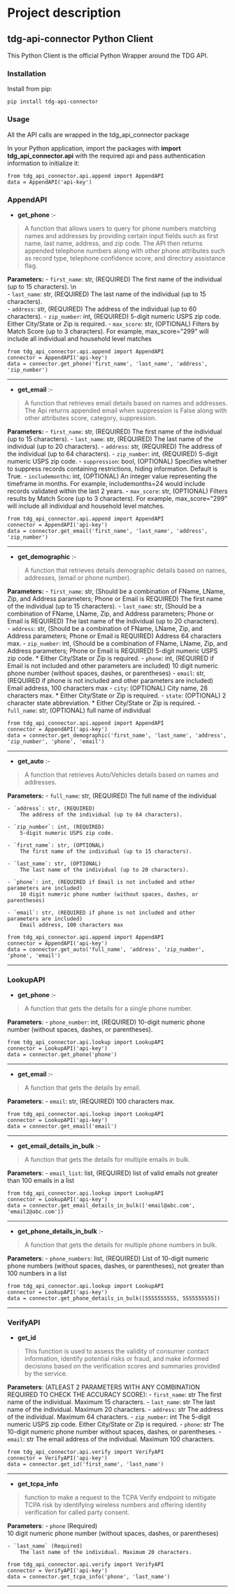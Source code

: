 # Project description
## tdg-api-connector Python Client

This Python Client is the official Python Wrapper around the TDG API.

### Installation
Install from pip:

```
pip install tdg-api-connector
```

### Usage

All the API calls are wrapped in the tdg_api_connector package 

In your Python application, import the packages with __import tdg_api_connector.api__ with the required api and pass authentication information to initialize it:


```
from tdg_api_connector.api.append import AppendAPI
data = AppendAPI('api-key')
```

### AppendAPI


* __get_phone__ :-
> A function that allows users to query for phone numbers matching names and addresses
by providing certain input fields such as first name, last name, address, and zip 
code. The API then returns appended telephone numbers along with other phone 
attributes such as record type, telephone confidence score, and directory assistance flag.
>
**Parameters:**
    - `first_name`: str, (REQUIRED)
        The first name of the individual (up to 15 characters). \n
        <br>
    - `last_name`: str, (REQUIRED)
        The last name of the individual (up to 15 characters).
        <br>
    - `address`: str, (REQUIRED)
        The address of the individual (up to 60 characters).
    - `zip_number`: int, (REQUIRED)
        5-digit numeric USPS zip code. Either City/State or Zip is required.
    - `max_score`: str, (OPTIONAL)
        Filters by Match Score (up to 3 characters). 
        For example, max_score="299" will include all individual and household level matches
```
from tdg_api_connector.api.append import AppendAPI
connector = AppendAPI('api-key')
data = connector.get_phone('first_name', 'last_name', 'address', 'zip_number')
```

---
* __get_email__ :-
> A function that retrieves email details based on names and addresses.
The Api returns appended email when suppression is False along with other attributes 
score, category, suppression.
>
**Parameters:**
    - `first_name`: str, (REQUIRED)
        The first name of the individual (up to 15 characters).
    - `last_name`: str, (REQUIRED)
        The last name of the individual (up to 20 characters).
    - `address`: str, (REQUIRED)
        The address of the individual (up to 64 characters).
    - `zip_number`: int, (REQUIRED)
        5-digit numeric USPS zip code.
    - `suppression`: bool, (OPTIONAL)
        Specifies whether to suppress records containing restrictions,
        hiding information. Default is True.
    - `includemonths`: int, (OPTIONAL)
        An integer value representing the timeframe in months. 
        For example, includemonths=24 would include records validated within 
        the last 2 years.
    - `max_score`: str, (OPTIONAL)
        Filters results by Match Score (up to 3 characters). 
        For example, max_score="299" will include all individual and household 
        level matches.
```
from tdg_api_connector.api.append import AppendAPI
connector = AppendAPI('api-key')
data = connector.get_email('first_name', 'last_name', 'address', 'zip_number')
```

---
* __get_demographic__ :-
> A function that retrieves details demographic details based on 
names, addresses, (email or phone number).
>
**Parameters:**
    - `first_name`: str, (Should be a combination of FName, LName, Zip, and 
        Address parameters; Phone or Email is REQUIRED)
        The first name of the individual (up to 15 characters).
    - `last_name`: str, (Should be a combination of FName, LName, Zip, and 
        Address parameters; Phone or Email is REQUIRED)
        The last name of the individual (up to 20 characters).            
    - `address`: str, (Should be a combination of FName, LName, Zip, and 
        Address parameters; Phone or Email is REQUIRED)
        Address 64 characters max.
    - `zip_number`: int, (Should be a combination of FName, LName, Zip, and 
        Address parameters; Phone or Email is REQUIRED)
        5-digit numeric USPS zip code. * Either City/State or Zip is required.
    - `phone`: int, (REQUIRED if Email is not included and other parameters are included)
        10 digit numeric phone number (without spaces, dashes, or parentheses)
    - `email`: str, (REQUIRED if phone is not included and other parameters are included)
        Email address, 100 characters max
    - `city`: (OPTIONAL)
        City name, 28 characters max. * Either City/State or Zip is required.
    - `state`: (OPTIONAL)
        2 character state abbreviation. * Either City/State or Zip is required.
    - `full_name`: str, (OPTIONAL)
        full name of individual 
```
from tdg_api_connector.api.append import AppendAPI
connector = AppendAPI('api-key')
data = connector.get_demographic('first_name', 'last_name', 'address', 'zip_number', 'phone', 'email')
```

---
* __get_auto__ :-
>A function that retrieves Auto/Vehicles details based on names and addresses.
>
**Parameters:**
    - `full_name`: str, (REQUIRED)
        The full name of the individual 

    - `address`: str, (REQUIRED)
        The address of the individual (up to 64 characters).

    - `zip_number`: int, (REQUIRED)
        5-digit numeric USPS zip code.

    - `first_name`: str, (OPTIONAL)
        The first name of the individual (up to 15 characters).

    - `last_name`: str, (OPTIONAL)
        The last name of the individual (up to 20 characters).

    - `phone`: int, (REQUIRED if Email is not included and other parameters are included)
        10 digit numeric phone number (without spaces, dashes, or parentheses)

    - `email`: str, (REQUIRED if phone is not included and other parameters are included)
        Email address, 100 characters max
```
from tdg_api_connector.api.append import AppendAPI
connector = AppendAPI('api-key')
data = connector.get_auto('full_name', 'address', 'zip_number', 'phone', 'email')
```
---


### LookupAPI

* __get_phone__ :-
>A function that gets the details for a single phone number.
>
**Parameters**:
    - `phone_number`: int, (REQUIRED)
        10-digit numeric phone number (without spaces, dashes, or parentheses).
```
from tdg_api_connector.api.lookup import LookupAPI
connector = LookupAPI('api-key')
data = connector.get_phone('phone')
```
---

* __get_email__ :-
>A function that gets the details by email.
>
**Parameters**:
    - `email`: str, (REQUIRED)
        100 characters max.

```
from tdg_api_connector.api.lookup import LookupAPI
connector = LookupAPI('api-key')
data = connector.get_email('email')
```
---
* __get_email_details_in_bulk__ :-
>A function that gets the details for multiple emails in bulk.
>
**Parameters**:
    - `email_list`: list, (REQUIRED)
        list of valid emails not greater than 100 emails in a list
```
from tdg_api_connector.api.lookup import LookupAPI
connector = LookupAPI('api-key')
data = connector.get_email_details_in_bulk(['email@abc.com', 'email2@abc.com'])
```
---
* __get_phone_details_in_bulk__ :-
>A function that gets the details for multiple phone  numbers in bulk.
>
**Parameters**:
    - `phone_numbers`: list, (REQUIRED)
                    List of 10-digit numeric phone numbers (without spaces, dashes, or parentheses), 
                    not greater than 100 numbers in a list

```
from tdg_api_connector.api.lookup import LookupAPI
connector = LookupAPI('api-key')
data = connector.get_phone_details_in_bulk([5555555555, 5555555555])
```
---

### VerifyAPI
* __get_id__ 
>This function is used to assess the validity of consumer contact information, 
identify potential risks or fraud, and make informed decisions based on the 
verification scores and summaries provided by the service. 
>
**Parameters**: 
        (ATLEAST 2 PARAMETERS WITH ANY COMBINATION REQUIRED TO CHECK THE ACCURACY SCORE):
    - `first_name`: str
        The first name of the individual. Maximum 15 characters.
    - `last_name`: str
        The last name of the individual. Maximum 20 characters.
    - `address`: str
        The address of the individual. Maximum 64 characters.
    - `zip_number`: int
        The 5-digit numeric USPS zip code. Either City/State or Zip is required.
    - `phone`: str
        The 10-digit numeric phone number without spaces, dashes, or parentheses.
    - `email`: str
        The email address of the individual. Maximum 100 characters.

```
from tdg_api_connector.api.verify import VerifyAPI
connector = VerifyAPI('api-key')
data = connector.get_id('first_name', 'last_name')
```
---
* __get_tcpa_info__ 
>function to make a request to the TCPA Verify endpoint to mitigate 
TCPA risk by identifying wireless numbers and offering identity verification 
for called party consent.
>
**Parameters**: 
    - `phone` (Required)  
        10 digit numeric phone number (without spaces, dashes, or parentheses)  
    
    - `last_name` (Required)
        The last name of the individual. Maximum 20 characters.

```
from tdg_api_connector.api.verify import VerifyAPI
connector = VerifyAPI('api-key')
data = connector.get_tcpa_info('phone', 'last_name')
```
---
